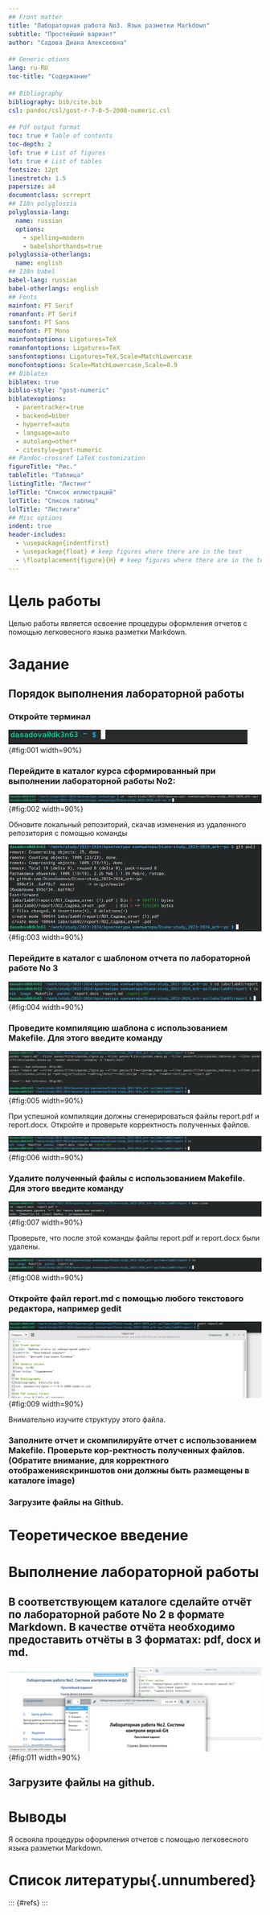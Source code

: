 ```yaml
---
## Front matter
title: "Лабораторная работа No3. Язык разметки Markdown"
subtitle: "Простейший вариант"
author: "Садова Диана Алексеевна"

## Generic otions
lang: ru-RU
toc-title: "Содержание"

## Bibliography
bibliography: bib/cite.bib
csl: pandoc/csl/gost-r-7-0-5-2008-numeric.csl

## Pdf output format
toc: true # Table of contents
toc-depth: 2
lof: true # List of figures
lot: true # List of tables
fontsize: 12pt
linestretch: 1.5
papersize: a4
documentclass: scrreprt
## I18n polyglossia
polyglossia-lang:
  name: russian
  options:
	- spelling=modern
	- babelshorthands=true
polyglossia-otherlangs:
  name: english
## I18n babel
babel-lang: russian
babel-otherlangs: english
## Fonts
mainfont: PT Serif
romanfont: PT Serif
sansfont: PT Sans
monofont: PT Mono
mainfontoptions: Ligatures=TeX
romanfontoptions: Ligatures=TeX
sansfontoptions: Ligatures=TeX,Scale=MatchLowercase
monofontoptions: Scale=MatchLowercase,Scale=0.9
## Biblatex
biblatex: true
biblio-style: "gost-numeric"
biblatexoptions:
  - parentracker=true
  - backend=biber
  - hyperref=auto
  - language=auto
  - autolang=other*
  - citestyle=gost-numeric
## Pandoc-crossref LaTeX customization
figureTitle: "Рис."
tableTitle: "Таблица"
listingTitle: "Листинг"
lofTitle: "Список иллюстраций"
lotTitle: "Список таблиц"
lolTitle: "Листинги"
## Misc options
indent: true
header-includes:
  - \usepackage{indentfirst}
  - \usepackage{float} # keep figures where there are in the text
  - \floatplacement{figure}{H} # keep figures where there are in the text
---
```


# Цель работы

Целью работы является освоение процедуры оформления отчетов с помощью легковесного языка разметки Markdown.

# Задание

## Порядок выполнения лабораторной работы

### Откройте терминал

![Открываем терминал](image/1.jpg){#fig:001 width=90%}

### Перейдите в каталог курса сформированный при выполнении лабораторной работы No2:

![Перейдем в каталог курса, который мы создали при выполнение лабороторной работы №2](image/2.jpg){#fig:002 width=90%}

Обновите локальный репозиторий, скачав изменения из удаленного репозитория с помощью команды

![Обнавили локальный репредиторий](image/3.jpg){#fig:003 width=90%}

### Перейдите в каталог с шаблоном отчета по лабораторной работе No 3

![Перейдем в каталог с шаблонами для лабороторной №3](image/4.jpg){#fig:004 width=90%}

### Проведите компиляцию шаблона с использованием Makefile. Для этого введите команду

![Проводим кампиляцию шаблона](image/5.jpg){#fig:005 width=90%}

При успешной компиляции должны сгенерироваться файлы report.pdf и report.docx.
Откройте и проверьте корректность полученных файлов.

![Проверяем корректность выполненой работы](image/23.jpg){#fig:006 width=90%}

### Удалите полученный файлы с использованием Makefile. Для этого введите команду

![Удаляем файлы с использованием Makefile](image/6.jpg){#fig:007 width=90%}

Проверьте, что после этой команды файлы report.pdf и report.docx были удалены.

![Проверяем корректность выполненой работы](image/7.jpg){#fig:008 width=90%}

### Откройте файл report.md c помощью любого текстового редактора, например gedit

![Октрываем файл report.md c помощью текстового редактора](image/8.jpg){#fig:009 width=90%}

Внимательно изучите структуру этого файла.

### Заполните отчет и скомпилируйте отчет с использованием Makefile. Проверьте кор-ректность полученных файлов. (Обратите внимание, для корректного отображенияскриншотов они должны быть размещены в каталоге image)

### Загрузите файлы на Github.

# Теоретическое введение

# Выполнение лабораторной работы
## В соответствующем каталоге сделайте отчёт по лабораторной работе No 2 в формате Markdown. В качестве отчёта необходимо предоставить отчёты в 3 форматах: pdf, docx и md.

![Создаем отчет по лабораторной работе No 2 в формате Markdown ](image/21.jpg){#fig:011 width=90%}

## Загрузите файлы на github.

# Выводы

Я освояла процедуры оформления отчетов с помощью легковесного языка разметки Markdown.

# Список литературы{.unnumbered}

::: {#refs}
:::
